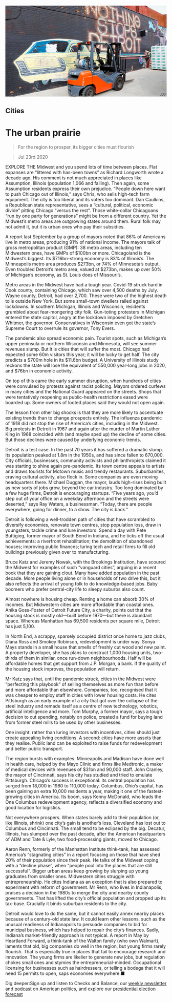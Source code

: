 ![](./images/20200725_SRP012_0.jpg)

## Cities

# The urban prairie

> For the region to prosper, its bigger cities must flourish

> Jul 23rd 2020

EXPLORE THE Midwest and you spend lots of time between places. Flat expanses are “littered with has-been towns” as Richard Longworth wrote a decade ago. His comment is not much appreciated in places like Assumption, Illinois (population 1,066 and falling). Then again, some Assumption residents express their own prejudice. “People down here want to push Chicago out of Illinois,” says Chris, who sells high-tech farm equipment. The city is too liberal and its voters too dominant. Dan Caulkins, a Republican state representative, sees a “cultural, political, economic divide” pitting Chicago “versus the rest”. Those white-collar Chicagoans “run by one party for generations” might be from a different country. Yet the Midwest’s metro areas are outgrowing states around them. Rural folk may not admit it, but it is urban ones who pay their subsidies.

A report last September by a group of mayors noted that 86% of Americans live in metro areas, producing 91% of national income. The mayors talk of gross metropolitan product (GMP): 38 metro areas, including ten Midwestern ones, have GMPs of $100bn or more. Chicagoland is the Midwest’s biggest. Its $716bn-strong economy is 83% of Illinois’s. The Minneapolis metro area produces $273bn, or 74% of Minnesota’s output. Even troubled Detroit’s metro area, valued at $273bn, makes up over 50% of Michigan’s economy, as St. Louis does of Missouri’s.

Metro areas in the Midwest have had a tough year. Covid-19 struck hard in Cook county, containing Chicago, which saw over 4,500 deaths by July. Wayne county, Detroit, had over 2,700. These were two of the highest death tolls outside New York. But some small-town dwellers railed against lockdowns. In southern Michigan, Illinois and Wisconsin, residents grumbled about fear-mongering city folk. Gun-toting protesters in Michigan entered the state capitol, angry at the lockdown imposed by Gretchen Whitmer, the governor. Conservatives in Wisconsin even got the state’s Supreme Court to overrule its governor, Tony Evers.

The pandemic also spread economic pain. Tourist spots, such as Michigan’s upper peninsula or northern Wisconsin and Minnesota, will see summer revenues slump. But it is cities that will suffer the most. Chicago had expected some 60m visitors this year; it will be lucky to get half. The city predicts a $700m hole in its $11.6bn budget. A University of Illinois study reckons the state will lose the equivalent of 550,000 year-long jobs in 2020, and $76bn in economic activity.

On top of this came the early summer disruption, when hundreds of cities were convulsed by protests against racist policing. Mayors ordered curfews in many cities and the National Guard appeared on the streets. Shops that were tentatively reopening as public-health restrictions eased were boarded up. Some owners of looted places said they would not open again.

The lesson from other big shocks is that they are more likely to accentuate existing trends than to change prospects entirely. The influenza pandemic of 1918 did not stop the rise of America’s cities, including in the Midwest. Big protests in Detroit in 1967 and again after the murder of Martin Luther King in 1968 coincided with (and maybe sped up) the decline of some cities. But those declines were caused by underlying economic trends.

Detroit is a test case. In the past 70 years it has suffered a dramatic slump. Its population peaked at 1.8m in the 1950s, and has since fallen to 670,000. City officials, businesses, community activists and philanthropists claimed it was starting to shine again pre-pandemic. Its town centre appeals to artists and draws tourists for Motown music and trendy restaurants. Suburbanites, craving cultural activity, also flock in. Some companies are even moving headquarters there. Michael Duggan, the mayor, lauds high-rises being built as new sorts of jobs grow, beyond the car industry. Too long dominated by a few huge firms, Detroit is encouraging startups. “Five years ago, you’d step out of your office on a weekday afternoon and the streets were deserted,” says Ray Waters, a businessman. “Today, there are people everywhere, going for dinner, to a show. The city is back.”

Detroit is following a well-trodden path of cities that have scrambled to diversify economies, renovate town centres, stop population loss, draw in youngsters, tackle crime and lure investors. Spend a day with Pete Buttigieg, former mayor of South Bend in Indiana, and he ticks off the usual achievements: a riverfront rehabilitation; the demolition of abandoned houses; improving public finances; luring tech and retail firms to fill old buildings previously given over to manufacturing.

Bruce Katz and Jeremy Nowak, with the Brookings Institution, have scoured the Midwest for examples of such “vanguard cities”, arguing in a recent book that they are gaining clout. Many have added population in the past decade. More people living alone or in households of two drive this, but it also reflects the arrival of young folk to do knowledge-based jobs. Baby boomers who prefer central-city life to sleepy suburbs also count.

Almost nowhere is housing cheap. Renting a home can absorb 30% of incomes. But Midwestern cities are more affordable than coastal ones. Anika Goss-Foster of Detroit Future City, a charity, points out that the housing stock is mostly old—built before 1970—but there is abundant space. Whereas Manhattan has 69,500 residents per square mile, Detroit has just 5,100.

In North End, a scrappy, sparsely occupied district once home to jazz clubs, Diana Ross and Smokey Robinson, redevelopment is under way. Sonya Mays stands in a small house that smells of freshly cut wood and new paint. A property developer, she has plans to construct 1,000 housing units, two-thirds of them in similar, once run-down neighbourhoods. Half will be affordable homes that get support from J.P. Morgan, a bank. If the quality of the housing stock improves, the population will return.

Mr Katz says that, until the pandemic struck, cities in the Midwest were “perfecting this playbook” of selling themselves as more fun than before and more affordable than elsewhere. Companies, too, recognised that it was cheaper to employ staff in cities with lower housing costs. He cites Pittsburgh as an early example of a city that got over the collapse of the steel industry and remade itself as a centre of new technology, robotics, artificial intelligence and more. Tom Murphy, a former mayor, says a tough decision to cut spending, notably on police, created a fund for buying land from former steel mills to be used by other businesses.

One insight: rather than luring investors with incentives, cities should just create appealing living conditions. A second: cities have more assets than they realise. Public land can be exploited to raise funds for redevelopment and better public transport.

The region bursts with examples. Minneapolis and Madison have done well in health care, helped by the Mayo Clinic and firms like Medtronic, a maker of medical devices with revenues of $31bn and 90,000 staff. John Cranley, the mayor of Cincinnati, says his city has studied and tried to emulate Pittsburgh. Chicago’s success is exceptional: its central population has surged from 18,000 in 1980 to 110,000 today. Columbus, Ohio’s capital, has been gaining an extra 10,000 residents a year, making it one of the fastest-growing cities in America. Its boom, says Kenny McDonald, who leads the One Columbus redevelopment agency, reflects a diversified economy and good location for logistics.

Not everywhere prospers. When states barely add to their population (or, like Illinois, shrink) one city’s gain is another’s loss. Cleveland has lost out to Columbus and Cincinnati. The small tend to be eclipsed by the big. Decatur, Illinois, has slumped over the past decade, after the American headquarters of ADM and Tate & Lyle, two food-processing giants, moved to Chicago.

Aaron Renn, formerly of the Manhattan Institute think-tank, has assessed America’s “stagnating cities” in a report focusing on those that have shed 20% of their population since their peak. He talks of the Midwest coping with a “decline phase”, when “people pool into the places that are still successful”. Bigger urban areas keep growing by slurping up young graduates from smaller ones. Midwestern cities struggle with entrepreneurship. He cites Indiana as an exception that is also prepared to experiment with reform of government. Mr Renn, who lives in Indianapolis, praises a decision in the 1980s to merge the city and nearby county governments. That has lifted the city’s official population and propped up its tax-base. Crucially it binds suburban residents to the city.

Detroit would love to do the same, but it cannot easily annex nearby places because of a century-old state law. It could learn other lessons, such as the unusual readiness of Indianapolis to persuade companies to bid for municipal business, which has helped to repair the city’s finances. Sadly, Indiana’s market-friendly approach is not typical. A report in May by Heartland Forward, a think-tank of the Walton family (who own Walmart), laments that old, big companies do well in the region, but young firms rarely flourish. That is especially true in places that fail to encourage research and innovation. The young firms are likelier to generate new jobs, but regulation chokes small ones and stymies the entrepreneurial-minded. Occupational licensing for businesses such as hairdressers, or telling a bodega that it will need 15 permits to open, saps economies everywhere.■

Dig deeper:Sign up and listen to Checks and Balance, our [weekly newsletter](https://www.economist.com//checksandbalance/) and [podcast](https://www.economist.com//podcasts/2020/07/17/checks-and-balance-our-weekly-podcast-on-american-politics) on American politics, and explore our [presidential election forecast](https://www.economist.com/https://projects.economist.com/us-2020-forecast/president)